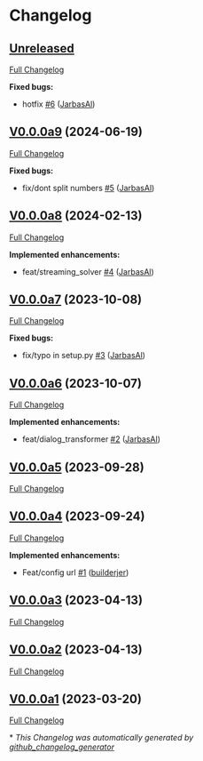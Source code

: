 # Changelog

## [Unreleased](https://github.com/OpenVoiceOS/ovos-solver-plugin-openai-persona/tree/HEAD)

[Full Changelog](https://github.com/OpenVoiceOS/ovos-solver-plugin-openai-persona/compare/V0.0.0a9...HEAD)

**Fixed bugs:**

- hotfix [\#6](https://github.com/OpenVoiceOS/ovos-solver-plugin-openai-persona/pull/6) ([JarbasAl](https://github.com/JarbasAl))

## [V0.0.0a9](https://github.com/OpenVoiceOS/ovos-solver-plugin-openai-persona/tree/V0.0.0a9) (2024-06-19)

[Full Changelog](https://github.com/OpenVoiceOS/ovos-solver-plugin-openai-persona/compare/V0.0.0a8...V0.0.0a9)

**Fixed bugs:**

- fix/dont split numbers [\#5](https://github.com/OpenVoiceOS/ovos-solver-plugin-openai-persona/pull/5) ([JarbasAl](https://github.com/JarbasAl))

## [V0.0.0a8](https://github.com/OpenVoiceOS/ovos-solver-plugin-openai-persona/tree/V0.0.0a8) (2024-02-13)

[Full Changelog](https://github.com/OpenVoiceOS/ovos-solver-plugin-openai-persona/compare/V0.0.0a7...V0.0.0a8)

**Implemented enhancements:**

- feat/streaming\_solver [\#4](https://github.com/OpenVoiceOS/ovos-solver-plugin-openai-persona/pull/4) ([JarbasAl](https://github.com/JarbasAl))

## [V0.0.0a7](https://github.com/OpenVoiceOS/ovos-solver-plugin-openai-persona/tree/V0.0.0a7) (2023-10-08)

[Full Changelog](https://github.com/OpenVoiceOS/ovos-solver-plugin-openai-persona/compare/V0.0.0a6...V0.0.0a7)

**Fixed bugs:**

- fix/typo in setup.py [\#3](https://github.com/OpenVoiceOS/ovos-solver-plugin-openai-persona/pull/3) ([JarbasAl](https://github.com/JarbasAl))

## [V0.0.0a6](https://github.com/OpenVoiceOS/ovos-solver-plugin-openai-persona/tree/V0.0.0a6) (2023-10-07)

[Full Changelog](https://github.com/OpenVoiceOS/ovos-solver-plugin-openai-persona/compare/V0.0.0a5...V0.0.0a6)

**Implemented enhancements:**

- feat/dialog\_transformer [\#2](https://github.com/OpenVoiceOS/ovos-solver-plugin-openai-persona/pull/2) ([JarbasAl](https://github.com/JarbasAl))

## [V0.0.0a5](https://github.com/OpenVoiceOS/ovos-solver-plugin-openai-persona/tree/V0.0.0a5) (2023-09-28)

[Full Changelog](https://github.com/OpenVoiceOS/ovos-solver-plugin-openai-persona/compare/V0.0.0a4...V0.0.0a5)

## [V0.0.0a4](https://github.com/OpenVoiceOS/ovos-solver-plugin-openai-persona/tree/V0.0.0a4) (2023-09-24)

[Full Changelog](https://github.com/OpenVoiceOS/ovos-solver-plugin-openai-persona/compare/V0.0.0a3...V0.0.0a4)

**Implemented enhancements:**

- Feat/config url [\#1](https://github.com/OpenVoiceOS/ovos-solver-plugin-openai-persona/pull/1) ([builderjer](https://github.com/builderjer))

## [V0.0.0a3](https://github.com/OpenVoiceOS/ovos-solver-plugin-openai-persona/tree/V0.0.0a3) (2023-04-13)

[Full Changelog](https://github.com/OpenVoiceOS/ovos-solver-plugin-openai-persona/compare/V0.0.0a2...V0.0.0a3)

## [V0.0.0a2](https://github.com/OpenVoiceOS/ovos-solver-plugin-openai-persona/tree/V0.0.0a2) (2023-04-13)

[Full Changelog](https://github.com/OpenVoiceOS/ovos-solver-plugin-openai-persona/compare/V0.0.0a1...V0.0.0a2)

## [V0.0.0a1](https://github.com/OpenVoiceOS/ovos-solver-plugin-openai-persona/tree/V0.0.0a1) (2023-03-20)

[Full Changelog](https://github.com/OpenVoiceOS/ovos-solver-plugin-openai-persona/compare/8778c7bf0fbe4c52bf5631b5a4f43812f41d3eda...V0.0.0a1)



\* *This Changelog was automatically generated by [github_changelog_generator](https://github.com/github-changelog-generator/github-changelog-generator)*
